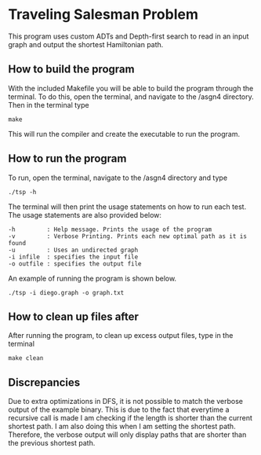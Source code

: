 # Traveling Salesman Problem

This program uses custom ADTs and Depth-first search to read in an input graph and output the shortest Hamiltonian path.

## How to build the program

With the included Makefile you will be able to build the program through the terminal.
To do this, open the terminal, and navigate to the /asgn4 directory. Then in the terminal type
```
make
```
This will run the compiler and create the executable to run the program.

## How to run the program
To run, open the terminal, navigate to the /asgn4 directory and type 
```
./tsp -h
```
The terminal will then print the usage statements on how to run each test.
The usage statements are also provided below:
```
-h         : Help message. Prints the usage of the program
-v         : Verbose Printing. Prints each new optimal path as it is found
-u         : Uses an undirected graph
-i infile  : specifies the input file
-o outfile : specifies the output file
```

An example of running the program is shown below.
```
./tsp -i diego.graph -o graph.txt
```
## How to clean up files after

After running the program, to clean up excess output files, type in the terminal 
```
make clean
```
## Discrepancies

Due to extra optimizations in DFS, it is not possible to match the verbose output
of the example binary. This is due to the fact that everytime a recursive call is made
I am checking if the length is shorter than the current shortest path. I am also doing 
this when I am setting the shortest path. Therefore, the verbose output will only display
paths that are shorter than the previous shortest path.
